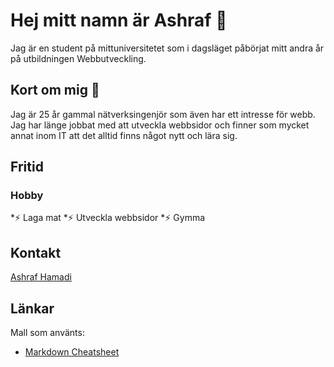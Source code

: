 
<!--
**behappypro/behappypro** is a ✨ _special_ ✨ repository because its `README.md` (this file) appears on your GitHub profile.

Here are some ideas to get you started:

- 🔭 I’m currently working on ...
- 🌱 I’m currently learning ...
- 👯 I’m looking to collaborate on ...
- 🤔 I’m looking for help with ...
- 💬 Ask me about ...
- 📫 How to reach me: ...
- 😄 Pronouns: ...
- ⚡ Fun fact: ...
-->
# Hej mitt namn är Ashraf 👋

Jag är en student på mittuniversitetet som i dagsläget påbörjat mitt andra år på utbildningen Webbutveckling. 

## Kort om mig 💬

Jag är 25 år gammal nätverksingenjör som även har ett intresse för webb. Jag har länge jobbat med att utveckla webbsidor och finner som mycket annat inom IT att det alltid finns något nytt och lära sig.

## Fritid

### Hobby

*⚡ Laga mat
*⚡ Utveckla webbsidor
*⚡ Gymma

## Kontakt

[Ashraf Hamadi](mailto:asha1900@student.miun.se?subject=[GitHub]%20Source%20Han%20Sans)
 
## Länkar

Mall som använts:
* [Markdown Cheatsheet](https://github.com/adam-p/markdown-here/wiki/Markdown-Cheatsheet)
